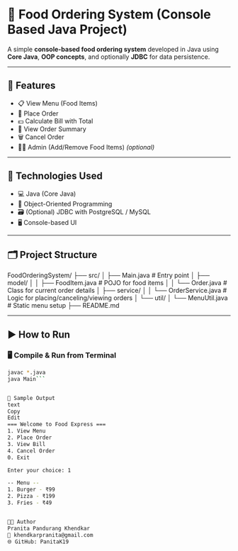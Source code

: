 # 🍔 Food Ordering System (Console Based Java Project)

A simple **console-based food ordering system** developed in Java using **Core Java**, **OOP concepts**, and optionally **JDBC** for data persistence.

---

## 📌 Features

- 📋 View Menu (Food Items)
- 🛒 Place Order
- 💵 Calculate Bill with Total
- 🧾 View Order Summary
- 🗑 Cancel Order
- 🧑‍💻 Admin (Add/Remove Food Items) *(optional)*

---

## 🧱 Technologies Used

- 💻 Java (Core Java)
- 🧠 Object-Oriented Programming
- 🗃️ (Optional) JDBC with PostgreSQL / MySQL
- 🖥️ Console-based UI

---

## 🗂️ Project Structure

FoodOrderingSystem/
├── src/
│   ├── Main.java                  # Entry point
│   ├── model/
│   │   ├── FoodItem.java          # POJO for food items
│   │   └── Order.java             # Class for current order details
│   ├── service/
│   │   └── OrderService.java      # Logic for placing/canceling/viewing orders
│   └── util/
│       └── MenuUtil.java          # Static menu setup
├── README.md



---

## ▶️ How to Run

### 🖥️ Compile & Run from Terminal

```bash
javac *.java
java Main```


🧪 Sample Output
text
Copy
Edit
=== Welcome to Food Express ===
1. View Menu
2. Place Order
3. View Bill
4. Cancel Order
0. Exit

Enter your choice: 1

-- Menu --
1. Burger - ₹99
2. Pizza - ₹199
3. Fries - ₹49


👩‍💻 Author
Pranita Pandurang Khendkar
📧 khendkarpranita@gmail.com
🌐 GitHub: PanitaK19

